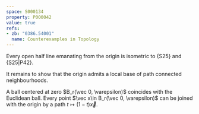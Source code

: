 ```yaml
---
space: S000134
property: P000042
value: true
refs:
- zb: "0386.54001"
  name: Counterexamples in Topology
---
```


Every open half line emanating from the origin is
isometric to {S25}
and {S25|P42}.

It remains to show that the origin admits a local base of path connected neighbourhoods.

A ball centered at zero $B_r(\vec 0, \varepsilon)$ coincides with the Euclidean ball. Every
point $\vec x\in B_r(\vec 0, \varepsilon)$ can be joined with the origin
by a path $t\mapsto (1-t)\vec x$.

